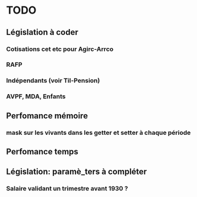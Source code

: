 # TODO

## Législation à coder

### Cotisations cet etc pour Agirc-Arrco

### RAFP

### Indépendants (voir Til-Pension)

### AVPF, MDA, Enfants


## Perfomance mémoire

### mask sur les vivants dans les getter et setter à chaque période


## Perfomance temps


## Législation: paramè_ters à compléter

### Salaire validant un trimestre avant 1930 ?

